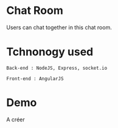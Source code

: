 # Chat Room
Users can chat together in this chat room.

# Tchnonogy used
```
Back-end : NodeJS, Express, socket.io
```

```
Front-end : AngularJS
```
# Demo
A créer
